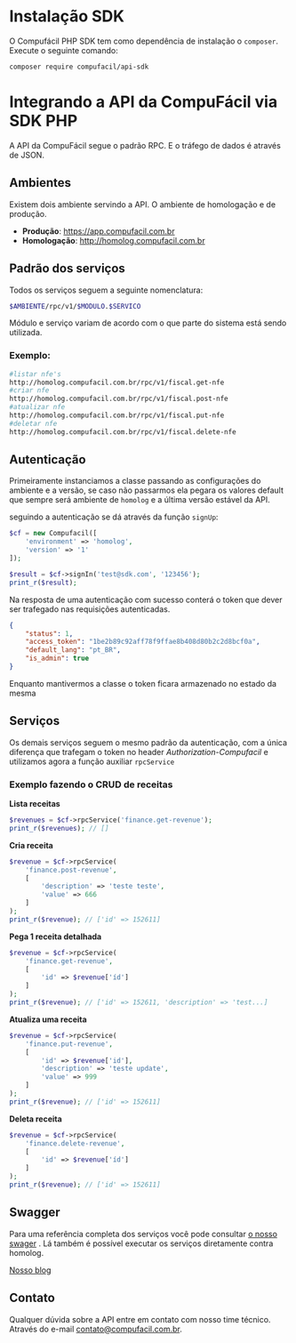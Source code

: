 Instalação SDK
==============

O Compufácil PHP SDK tem como dependência de instalação o `composer`. Execute o seguinte comando:

    composer require compufacil/api-sdk

Integrando a API da CompuFácil via SDK PHP
==========================================

A API da CompuFácil segue o padrão RPC. E o tráfego de dados é
através de JSON.

Ambientes
---------

Existem dois ambiente servindo a API. O ambiente de homologação e
de produção.

- **Produção**: https://app.compufacil.com.br
- **Homologação**: http://homolog.compufacil.com.br

Padrão dos serviços
-------------------

Todos os serviços seguem a seguinte nomenclatura:

```sh
$AMBIENTE/rpc/v1/$MODULO.$SERVICO
```

Módulo e serviço variam de acordo com o que parte do sistema está sendo utilizada.

### Exemplo:

```sh
#listar nfe's
http://homolog.compufacil.com.br/rpc/v1/fiscal.get-nfe
#criar nfe
http://homolog.compufacil.com.br/rpc/v1/fiscal.post-nfe
#atualizar nfe
http://homolog.compufacil.com.br/rpc/v1/fiscal.put-nfe
#deletar nfe
http://homolog.compufacil.com.br/rpc/v1/fiscal.delete-nfe

```

Autenticação
------------

Primeiramente instanciamos a classe passando as configurações do ambiente e a versão,
se caso não passarmos ela pegara os valores default que sempre
será ambiente de `homolog` e a última versão estável da API.

seguindo a autenticação se dá através da função `signUp`:

```php
$cf = new Compufacil([
    'environment' => 'homolog',
    'version' => '1'
]);

$result = $cf->signIn('test@sdk.com', '123456');
print_r($result);
```

Na resposta de uma autenticação com sucesso conterá o token que
dever ser trafegado nas requisições autenticadas.

```json
{
    "status": 1,
    "access_token": "1be2b89c92aff78f9ffae8b408d80b2c2d8bcf0a",
    "default_lang": "pt_BR",
    "is_admin": true
}

```

Enquanto mantivermos a classe o token ficara armazenado no estado da mesma

Serviços
--------

Os demais serviços seguem o mesmo padrão da autenticação, com a
única diferença que trafegam o token no header *Authorization-Compufacil*
e utilizamos agora a função auxiliar `rpcService`

### Exemplo fazendo o CRUD de receitas

**Lista receitas**

```php
$revenues = $cf->rpcService('finance.get-revenue');
print_r($revenues); // []
```

**Cria receita**

```php
$revenue = $cf->rpcService(
    'finance.post-revenue',
    [
        'description' => 'teste teste',
        'value' => 666
    ]
);
print_r($revenue); // ['id' => 152611]
```

**Pega 1 receita detalhada**

```php
$revenue = $cf->rpcService(
    'finance.get-revenue',
    [
        'id' => $revenue['íd']
    ]
);
print_r($revenue); // ['id' => 152611, 'description' => 'test...]
```

**Atualiza uma receita**

```php
$revenue = $cf->rpcService(
    'finance.put-revenue',
    [
        'id' => $revenue['id'],
        'description' => 'teste update',
        'value' => 999
    ]
);
print_r($revenue); // ['id' => 152611]
```

**Deleta receita**

```php
$revenue = $cf->rpcService(
    'finance.delete-revenue',
    [
        'id' => $revenue['íd']
    ]
);
print_r($revenue); // ['id' => 152611]
```

Swagger
-------

Para uma referência completa dos serviços você pode consultar
[o nosso swager]( http://developer.compufacil.com.br/api)
. Lá também é possível executar os serviços
diretamente contra homolog.

[Nosso blog](https://techblog.compufacil.com.br/)

Contato
-------

Qualquer dúvida sobre a API entre em contato com nosso time
técnico. Através do e-mail contato@compufacil.com.br.
